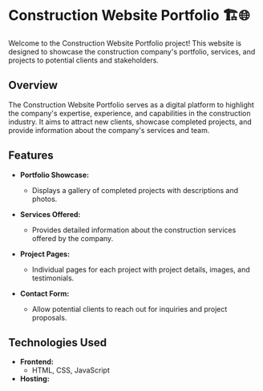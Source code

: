 # Construction Website Portfolio 🏗️🌐

Welcome to the Construction Website Portfolio project! This website is designed to showcase the construction company's portfolio, services, and projects to potential clients and stakeholders.

## Overview

The Construction Website Portfolio serves as a digital platform to highlight the company's expertise, experience, and capabilities in the construction industry. It aims to attract new clients, showcase completed projects, and provide information about the company's services and team.

## Features

- **Portfolio Showcase:**
  - Displays a gallery of completed projects with descriptions and photos.

- **Services Offered:**
  - Provides detailed information about the construction services offered by the company.

- **Project Pages:**
  - Individual pages for each project with project details, images, and testimonials.

- **Contact Form:**
  - Allow potential clients to reach out for inquiries and project proposals.

## Technologies Used

- **Frontend:**
  - HTML, CSS, JavaScript
- **Hosting:**
